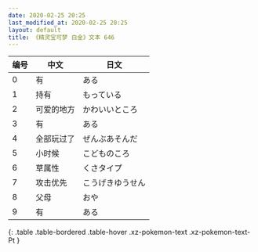```yaml
---
date: 2020-02-25 20:25
last_modified_at: 2020-02-25 20:25
layout: default
title: 《精灵宝可梦 白金》文本 646
---
```

| 编号 | 中文 | 日文 |
| ---- | ---- | ---- |
| 0 | 有 | ある |
| 1 | 持有 | もっている |
| 2 | 可爱的地方 | かわいいところ |
| 3 | 有 | ある |
| 4 | 全部玩过了 | ぜんぶあそんだ |
| 5 | 小时候 | こどものころ |
| 6 | 草属性 | くさタイプ |
| 7 | 攻击优先 | こうげきゆうせん |
| 8 | 父母 | おや |
| 9 | 有 | ある |
{: .table .table-bordered .table-hover .xz-pokemon-text .xz-pokemon-text-Pt }